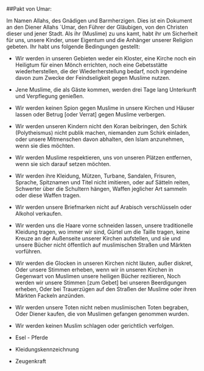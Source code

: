 
	
##Pakt von Umar:

Im Namen Allahs, des Gnädigen und Barmherzigen. Dies ist ein Dokument an den Diener Allahs `Umar, den Führer der Gläubigen, von den Christen dieser und jener Stadt. Als ihr (Muslime) zu uns kamt, habt ihr um Sicherheit für uns, unsere Kinder, unser Eigentum und die Anhänger unserer Religion gebeten. Ihr habt uns folgende Bedingungen gestellt:

* Wir werden in unseren Gebieten weder ein Kloster, eine Kirche noch ein Heiligtum für einen Mönch errichten, noch eine Gebetsstätte wiederherstellen, die der Wiederherstellung bedarf, noch irgendeine davon zum Zwecke der Feindseligkeit gegen Muslime nutzen.

* Jene Muslime, die als Gäste kommen, werden drei Tage lang Unterkunft und Verpflegung genießen.

* Wir werden keinen Spion gegen Muslime in unsere Kirchen und Häuser lassen oder Betrug [oder Verrat] gegen Muslime verbergen.

* Wir werden unseren Kindern nicht den Koran beibringen, den Schirk (Polytheismus) nicht publik machen, niemanden zum Schirk einladen, oder unsere Mitmenschen davon abhalten, den Islam anzunehmen, wenn sie dies möchten.

* Wir werden Muslime respektieren, uns von unseren Plätzen entfernen, wenn sie sich darauf setzen möchten.

* Wir werden ihre Kleidung, Mützen, Turbane, Sandalen, Frisuren, Sprache, Spitznamen und Titel nicht imitieren,
oder auf Sätteln reiten, Schwerter über die Schultern hängen, Waffen jeglicher Art sammeln oder diese Waffen tragen.

* Wir werden unsere Briefmarken nicht auf Arabisch verschlüsseln oder Alkohol verkaufen.

* Wir werden uns die Haare vorne schneiden lassen, unsere traditionelle Kleidung tragen, wo immer wir sind, Gürtel um die Taille tragen,
keine Kreuze an der Außenseite unserer Kirchen aufstellen, und sie und unsere Bücher nicht öffentlich auf muslimischen Straßen und Märkten vorführen.

* Wir werden die Glocken in unseren Kirchen nicht läuten, außer diskret,
Oder unsere Stimmen erheben, wenn wir in unseren Kirchen in Gegenwart von Muslimen unsere heiligen Bücher rezitieren,
Noch werden wir unsere Stimmen [zum Gebet] bei unseren Beerdigungen erheben,
Oder bei Trauerzügen auf den Straßen der Muslime oder ihren Märkten Fackeln anzünden.

* Wir werden unsere Toten nicht neben muslimischen Toten begraben, Oder Diener kaufen, die von Muslimen gefangen genommen wurden.



* Wir werden keinen Muslim schlagen oder gerichtlich verfolgen.
* Esel - Pferde
* Kleidungskennzeichnung
* Zeugenkraft